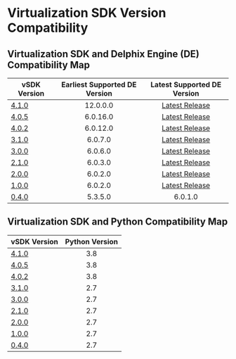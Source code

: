 # Virtualization SDK Version Compatibility

## Virtualization SDK and Delphix Engine (DE) Compatibility Map

| vSDK Version                             | Earliest Supported DE Version |                    Latest Supported DE Version                    |
|------------------------------------------|:-----------------------------:|:-----------------------------------------------------------------:|
| [4.1.0](../Release_Notes/4.1.0/4.1.0.md) |           12.0.0.0            | [Latest Release](https://cd.delphix.com/docs/latest/new-features) |
| [4.0.5](../Release_Notes/4.0.5/4.0.5.md) |           6.0.16.0            | [Latest Release](https://cd.delphix.com/docs/latest/new-features) |
| [4.0.2](../Release_Notes/4.0.2/4.0.2.md) |           6.0.12.0            | [Latest Release](https://cd.delphix.com/docs/latest/new-features) |
| [3.1.0](../Release_Notes/3.1.0/3.1.0.md) |            6.0.7.0            | [Latest Release](https://cd.delphix.com/docs/latest/new-features) |
| [3.0.0](../Release_Notes/3.0.0/3.0.0.md) |            6.0.6.0            | [Latest Release](https://cd.delphix.com/docs/latest/new-features) |
| [2.1.0](../Release_Notes/2.1.0/2.1.0.md) |            6.0.3.0            | [Latest Release](https://cd.delphix.com/docs/latest/new-features) |
| [2.0.0](../Release_Notes/2.0.0/2.0.0.md) |            6.0.2.0            | [Latest Release](https://cd.delphix.com/docs/latest/new-features) |
| [1.0.0](../Release_Notes/1.0.0/1.0.0.md) |            6.0.2.0            | [Latest Release](https://cd.delphix.com/docs/latest/new-features) |
| [0.4.0](../Release_Notes/0.4.0/0.4.0.md) |            5.3.5.0            |                              6.0.1.0                              |

## Virtualization SDK and Python Compatibility Map

| vSDK Version                             | Python Version |
|------------------------------------------|:--------------:|
| [4.1.0](../Release_Notes/4.1.0/4.1.0.md) |      3.8       |
| [4.0.5](../Release_Notes/4.0.5/4.0.5.md) |      3.8       |
| [4.0.2](../Release_Notes/4.0.2/4.0.2.md) |      3.8       |
| [3.1.0](../Release_Notes/3.1.0/3.1.0.md) |      2.7       |
| [3.0.0](../Release_Notes/3.0.0/3.0.0.md) |      2.7       |
| [2.1.0](../Release_Notes/2.1.0/2.1.0.md) |      2.7       |
| [2.0.0](../Release_Notes/2.0.0/2.0.0.md) |      2.7       |
| [1.0.0](../Release_Notes/1.0.0/1.0.0.md) |      2.7       |
| [0.4.0](../Release_Notes/0.4.0/0.4.0.md) |      2.7       |

